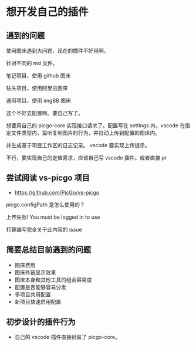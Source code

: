 # 想开发自己的插件

## 遇到的问题

使用图床遇到大问题，现在的插件不好用啊。

针对不同的 md 文件。

笔记项目，使用 github 图床

钻头项目，使用阿里云图床

通用项目，使用 imgBB 图床

这个不好去配置啊。要自己写了。

想要用自己的 picgo-core 实现接口请求了。配置写在 settings 内，vscode 在指定文件类型内，监听复制图片的行为，并自动上传到配置的图床内。

并生成基于项目工作区的日志记录。
vscode 要实现上传提示。

不行，要实现自己的定值需求，应该自己写 vscode 插件。或者直接 pr

## 尝试阅读 vs-picgo 项目

- https://github.com/PicGo/vs-picgo

picgo.configPath 是怎么使用的？

上传失败! You must be logged in to use

打算编写完全关于此内容的 issue

## 简要总结目前遇到的问题

- 图床费用
- 图床外链显示效果
- 图床本身和其他工具的组合容易度
- 配置是否能够容易分发
- 多项目共用配置
- 新项目快速启用配置

## 初步设计的插件行为

- 自己的 vscode 插件直接封装了 picgo-core。
